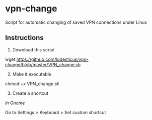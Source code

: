 # vpn-change

Script for automatic changing of saved VPN connections under Linux

## Instructions

1. Download this script

  wget https://github.com/ludenticus/vpn-change/blob/master/VPN_change.sh
  
2. Make it executable

  chmod +x VPN_change.sh

3. Create a shortcut

  *In Gnome*
  
  Go to Settings > Keyboard > Set custom shortcut

